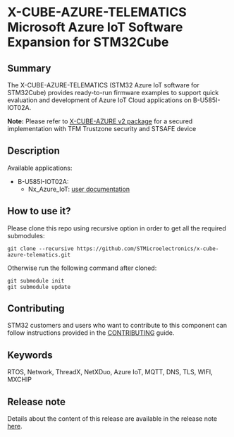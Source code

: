 # __X-CUBE-AZURE-TELEMATICS Microsoft Azure IoT Software Expansion for STM32Cube__
## __Summary__

The X-CUBE-AZURE-TELEMATICS (STM32 Azure IoT software for STM32Cube) provides ready-to-run firmware examples to support quick evaluation and development of Azure IoT Cloud applications on B-U585I-IOT02A. 

__Note:__ Please refer to [X-CUBE-AZURE v2 package](https://www.st.com/en/embedded-software/x-cube-azure.html) for a secured implementation with TFM Trustzone security and STSAFE device

## __Description__

Available applications:
- B-U585I-IOT02A:
  - Nx_Azure_IoT: [user documentation](Projects/B-U585I-IOT02A/Applications/NetXDuo/Nx_Azure_IoT/README.md)

## __How to use it?__

Please clone this repo using recursive option in order to get all the required submodules:
```
git clone --recursive https://github.com/STMicroelectronics/x-cube-azure-telematics.git
```
Otherwise run the following command after cloned:
```
git submodule init 
git submodule update
```

## __Contributing__

STM32 customers and users who want to contribute to this component can follow instructions provided in the [CONTRIBUTING](CONTRIBUTING.md) guide.

## __Keywords__

RTOS, Network, ThreadX, NetXDuo, Azure IoT, MQTT, DNS, TLS, WIFI, MXCHIP

## __Release note__

Details about the content of this release are available in the release note [here](https://htmlpreview.github.io/?https://github.com/STMicroelectronics/x-cube-azure-telematics/blob/main/Release_Notes.html).  


